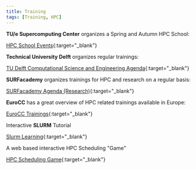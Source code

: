```yaml
---
title: Training
tags: [Training, HPC]
---
```


**TU/e Supercomputing Center** organizes a Spring and Autumn HPC School:

[HPC School Events](../../../hpc-school/index.md){:target="_blank"}

**Technical University Delft** organizes regular trainings:

[TU Delft Computational Science and Engineering Agenda](https://www.tudelft.nl/cse/agenda){:target="_blank"}

**SURFacademy** organizes trainings for HPC and research on a regular basis:

[SURFacademy Agenda (Research)](https://www.surf.nl/agenda?agenda-filters%5B2817%5D=2817){:target="_blank"}

**EuroCC** has a great overview of HPC related trainings available in Europe:

[EuroCC Trainings](https://www.eurocc-access.eu/services/training/){:target="_blank"}

Interactive **SLURM** Tutorial

[Slurm Learning](http://slurmlearning.deic.dk/){:target="_blank"}

A web based interactive HPC Scheduling "Game"

[HPC Scheduling Game](https://game.funcx.org/){:target="_blank"}

